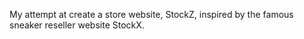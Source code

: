 My attempt at create a store website, StockZ, inspired by the famous sneaker reseller website StockX. 
